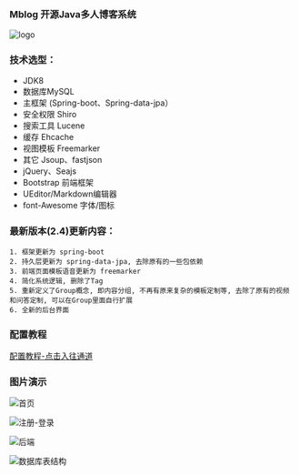 ﻿### Mblog 开源Java多人博客系统
![logo](https://gitee.com/uploads/images/2017/1221/102716_2e4bbce7_330414.png "mblog-logo.png")
### 技术选型：

* JDK8
* 数据库MySQL
* 主框架 (Spring-boot、Spring-data-jpa）
* 安全权限 Shiro
* 搜索工具 Lucene
* 缓存 Ehcache
* 视图模板 Freemarker
* 其它 Jsoup、fastjson
* jQuery、Seajs
* Bootstrap 前端框架
* UEditor/Markdown编辑器
* font-Awesome 字体/图标

### 最新版本(2.4)更新内容：
    1. 框架更新为 spring-boot
    2. 持久层更新为 spring-data-jpa, 去除原有的一些包依赖
    3. 前端页面模板语音更新为 freemarker
    4. 简化系统逻辑, 删除了Tag
    5. 重新定义了Group概念, 即内容分组, 不再有原来复杂的模板定制等, 去除了原有的视频和问答定制, 可以在Group里面自行扩展
    6. 全新的后台界面

### 配置教程
[配置教程-点击入往通道](http://www.mtons.com/dock/mblog)
    
### 图片演示 

![首页](https://gitee.com/uploads/images/2017/1221/102647_7a82ba70_330414.jpeg "104748_cac3751e_330414.jpg")

![注册-登录](https://gitee.com/uploads/images/2017/1221/102703_2a8e336c_330414.jpeg "104804_832a7479_330414.jpg")

![后端](https://gitee.com/uploads/images/2017/1220/104821_5728e84b_330414.jpeg "未标题-4.jpg")

![数据库表结构](https://gitee.com/uploads/images/2017/1220/111309_c9e85678_330414.png "QQ截图20171220111232.png")

